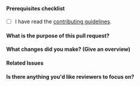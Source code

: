 <!--
    Thank you for contributing!

    ESLint adheres to the [JS Foundation Code of Conduct](https://eslint.org/conduct).
-->

#### Prerequisites checklist

- [ ] I have read the [contributing guidelines](https://github.com/eslint/eslint/blob/HEAD/CONTRIBUTING.md).

#### What is the purpose of this pull request?
<!--
    Please ensure your pull request is ready:

    - Read the pull request guide (https://eslint.org/docs/latest/contribute/pull-requests)
    - Update documentation for this change (if appropriate)
-->

<!--
    The following is required for all pull requests:
-->

#### What changes did you make? (Give an overview)

#### Related Issues

#### Is there anything you'd like reviewers to focus on?

<!-- markdownlint-disable-file MD004 -->
